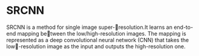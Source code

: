 # SRCNN

SRCNN is a method for single image super-resolution.It learns an end-to-end mapping between the low/high-resolution images.
The mapping is represented as a deep convolutional neural network (CNN) that takes the low-resolution image as the input and outputs the high-resolution one.
